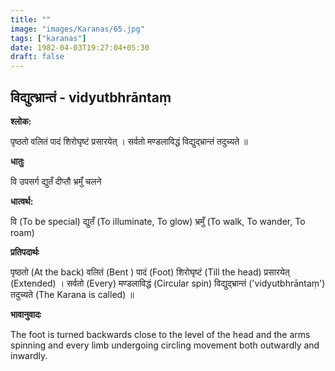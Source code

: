 ```yaml
---
title: ""
image: "images/Karanas/65.jpg"
tags: ["karanas"]
date: 1982-04-03T19:27:04+05:30
draft: false
---
```


## विद्युत्भ्रान्तं - vidyutbhrāntaṃ

**श्लोक:**

पृष्ठतो वलितं पादं शिरोघृष्टं प्रसारयेत् । सर्वतो मण्डलाविद्धं विद्युद्भ्रान्तं तदुच्यते ॥

**धातुः**

वि उपसर्ग​
द्युतँ दीप्तौ
भ्रमुँ चलने

**धात्वर्थ:**

वि (To be special)
द्युतँ (To illuminate, To glow)
भ्रमुँ (To walk, To wander, To roam)

**प्रतिपदार्थः**

पृष्ठतो (At the back) वलितं (Bent ) पादं (Foot) शिरोघृष्टं (Till the head) प्रसारयेत् (Extended) । सर्वतो (Every) मण्डलाविद्धं (Circular spin) विद्युद्भ्रान्तं ('vidyutbhrāntaṃ') तदुच्यते (The Karana is called) ॥

**भावानुवादः**

The foot is turned backwards close to the level of the head and the arms spinning and every limb undergoing circling movement both outwardly and inwardly.

